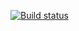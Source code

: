 [![Build status](https://ci.appveyor.com/api/projects/status/un2lhyilb3hy5cj3?svg=true)](https://ci.appveyor.com/project/AnastasiaMR/order)
